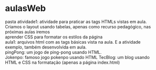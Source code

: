 # aulasWeb  

pasta atividade1: atividade para praticar as tags HTMLs vistas em aula. Criamos o layout usando tabelas, apenas como recurso pedagógico, nas próximas aulas iremos  
aprender CSS para formatar os estilos da página  
aula1: arquivos html com as tags básicas vista na aula. E a atividade exemplo, também desenvolvida em aula.  
pingPong: um jogo de ping-pong usando HTML.  
Jokenpo: famoso jogo pokenpo usando HTML
TecBlog: um blog usando HTML e CSS na formatação (apenas a página index.html)

